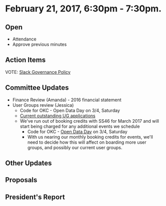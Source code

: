 # February 21, 2017, 6:30pm - 7:30pm.

## Open
* Attendance
* Approve previous minutes

## Action Items

VOTE: [Slack Governance Policy](https://github.com/techlahoma/board_meetings/issues/31#issuecomment-269248527)

## Committee Updates
* Finance Review (Amanda) - 2016 financial statement
* User Groups review (Jessica)
  * Code for OKC - Open Data Day on 3/4, Saturday
  * [Current outstanding UG applications](https://github.com/techlahoma/user-groups/labels/User%20Group%20Application)
  * We've run out of booking credits with SS46 for March 2017 and will start being charged for any additional events we schedule
    * Code for OKC - [Open Data Day](http://opendataday.org/) on 3/4, Saturday
    * With us nearing our monthly booking credits for events, we'll need to decide how this will affect on boarding more user groups, and possibly our current user groups.

## Other Updates

## Proposals

## President's Report 
